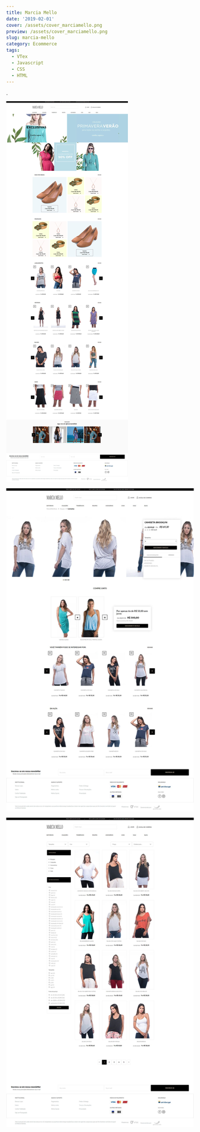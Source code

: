 ```yaml
---
title: Marcia Mello
date: '2019-02-01'
cover: /assets/cover_marciamello.png
preview: /assets/cover_marciamello.png
slug: marcia-mello
category: Ecommerce
tags:
  - VTex
  - Javascript
  - CSS
  - HTML
---
```

.


![](/assets/marciamello_01.jpg)

![](/assets/marciamello_02.jpg)

![](/assets/marciamello_03.jpg)
